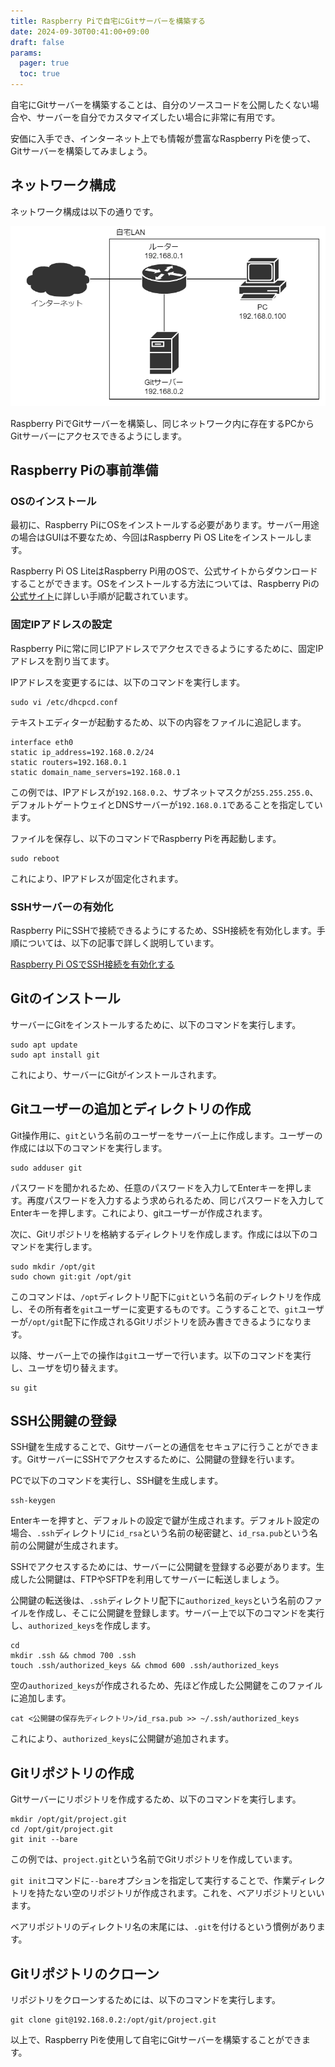 ```yaml
---
title: Raspberry Piで自宅にGitサーバーを構築する
date: 2024-09-30T00:41:00+09:00
draft: false
params:
  pager: true
  toc: true
---
```


自宅にGitサーバーを構築することは、自分のソースコードを公開したくない場合や、サーバーを自分でカスタマイズしたい場合に非常に有用です。

安価に入手でき、インターネット上でも情報が豊富なRaspberry Piを使って、Gitサーバーを構築してみましょう。

## ネットワーク構成

ネットワーク構成は以下の通りです。

![ネットワーク構成](images/git-server-network.webp)

Raspberry PiでGitサーバーを構築し、同じネットワーク内に存在するPCからGitサーバーにアクセスできるようにします。

## Raspberry Piの事前準備

### OSのインストール

最初に、Raspberry PiにOSをインストールする必要があります。サーバー用途の場合はGUIは不要なため、今回はRaspberry Pi OS Liteをインストールします。

Raspberry Pi OS LiteはRaspberry Pi用のOSで、公式サイトからダウンロードすることができます。OSをインストールする方法については、Raspberry Piの[公式サイト](https://www.raspberrypi.com/)に詳しい手順が記載されています。

### 固定IPアドレスの設定

Raspberry Piに常に同じIPアドレスでアクセスできるようにするために、固定IPアドレスを割り当てます。

IPアドレスを変更するには、以下のコマンドを実行します。

```
sudo vi /etc/dhcpcd.conf
```

テキストエディターが起動するため、以下の内容をファイルに追記します。

```
interface eth0
static ip_address=192.168.0.2/24
static routers=192.168.0.1
static domain_name_servers=192.168.0.1
```

この例では、IPアドレスが`192.168.0.2`、サブネットマスクが`255.255.255.0`、デフォルトゲートウェイとDNSサーバーが`192.168.0.1`であることを指定しています。

ファイルを保存し、以下のコマンドでRaspberry Piを再起動します。

```
sudo reboot
```

これにより、IPアドレスが固定化されます。

### SSHサーバーの有効化

Raspberry PiにSSHで接続できるようにするため、SSH接続を有効化します。手順については、以下の記事で詳しく説明しています。

[Raspberry Pi OSでSSH接続を有効化する](/blog/enable-ssh-on-raspberry-pi-os)

## Gitのインストール

サーバーにGitをインストールするために、以下のコマンドを実行します。

```
sudo apt update
sudo apt install git
```

これにより、サーバーにGitがインストールされます。

## Gitユーザーの追加とディレクトリの作成

Git操作用に、`git`という名前のユーザーをサーバー上に作成します。ユーザーの作成には以下のコマンドを実行します。

```
sudo adduser git
```

パスワードを聞かれるため、任意のパスワードを入力してEnterキーを押します。再度パスワードを入力するよう求められるため、同じパスワードを入力してEnterキーを押します。これにより、gitユーザーが作成されます。

次に、Gitリポジトリを格納するディレクトリを作成します。作成には以下のコマンドを実行します。

```
sudo mkdir /opt/git
sudo chown git:git /opt/git
```

このコマンドは、`/opt`ディレクトリ配下に`git`という名前のディレクトリを作成し、その所有者を`git`ユーザーに変更するものです。こうすることで、`git`ユーザーが`/opt/git`配下に作成されるGitリポジトリを読み書きできるようになります。

以降、サーバー上での操作は`git`ユーザーで行います。以下のコマンドを実行し、ユーザを切り替えます。

```
su git
```

## SSH公開鍵の登録

SSH鍵を生成することで、Gitサーバーとの通信をセキュアに行うことができます。GitサーバーにSSHでアクセスするために、公開鍵の登録を行います。

PCで以下のコマンドを実行し、SSH鍵を生成します。

```
ssh-keygen
```

Enterキーを押すと、デフォルトの設定で鍵が生成されます。デフォルト設定の場合、`.ssh`ディレクトリに`id_rsa`という名前の秘密鍵と、`id_rsa.pub`という名前の公開鍵が生成されます。

SSHでアクセスするためには、サーバーに公開鍵を登録する必要があります。生成した公開鍵は、FTPやSFTPを利用してサーバーに転送しましょう。

公開鍵の転送後は、`.ssh`ディレクトリ配下に`authorized_keys`という名前のファイルを作成し、そこに公開鍵を登録します。サーバー上で以下のコマンドを実行し、`authorized_keys`を作成します。

```
cd
mkdir .ssh && chmod 700 .ssh
touch .ssh/authorized_keys && chmod 600 .ssh/authorized_keys
```

空の`authorized_keys`が作成されるため、先ほど作成した公開鍵をこのファイルに追加します。

```
cat <公開鍵の保存先ディレクトリ>/id_rsa.pub >> ~/.ssh/authorized_keys
```

これにより、`authorized_keys`に公開鍵が追加されます。

## Gitリポジトリの作成

Gitサーバーにリポジトリを作成するため、以下のコマンドを実行します。

```
mkdir /opt/git/project.git
cd /opt/git/project.git
git init --bare
```

この例では、`project.git`という名前でGitリポジトリを作成しています。

`git init`コマンドに`--bare`オプションを指定して実行することで、作業ディレクトリを持たない空のリポジトリが作成されます。これを、ベアリポジトリといいます。

ベアリポジトリのディレクトリ名の末尾には、`.git`を付けるという慣例があります。

## Gitリポジトリのクローン

リポジトリをクローンするためには、以下のコマンドを実行します。

```
git clone git@192.168.0.2:/opt/git/project.git
```

以上で、Raspberry Piを使用して自宅にGitサーバーを構築することができます。
